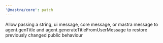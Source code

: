 ```yaml
---
'@mastra/core': patch
---
```


Allow passing a string, ui message, core message, or mastra message to agent.genTitle and agent.generateTitleFromUserMessage to restore previously changed public behaviour
